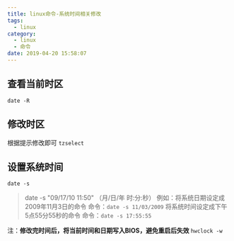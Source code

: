 ```yaml
---
title: linux命令-系统时间相关修改
tags:
  - linux
category:
  - linux
  - 命令
date: 2019-04-20 15:58:07
---
```



## 查看当前时区
`date -R`

## 修改时区
根据提示修改即可
`tzselect`
<!-- more -->

## 设置系统时间
`date -s`
> date -s "09/17/10 11:50" （月/日/年 时:分:秒）
> 例如：将系统日期设定成2009年11月3日的命令
> 命令：`date -s 11/03/2009`
> 将系统时间设定成下午5点55分55秒的命令
> 命令：`date -s 17:55:55`

注：**修改完时间后，将当前时间和日期写入BIOS，避免重启后失效**
`hwclock -w`

